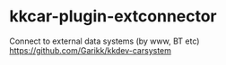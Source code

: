 # kkcar-plugin-extconnector
Connect to external data systems (by www, BT etc)
https://github.com/Garikk/kkdev-carsystem
